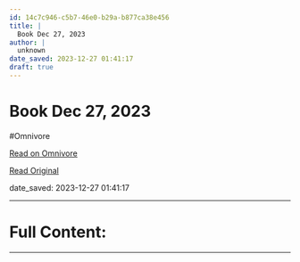 ```yaml
---
id: 14c7c946-c5b7-46e0-b29a-b877ca38e456
title: |
  Book Dec 27, 2023
author: |
  unknown
date_saved: 2023-12-27 01:41:17
draft: true
---
```


# Book Dec 27, 2023
#Omnivore

[Read on Omnivore](https://omnivore.app/me/u-efdcb-138-a-482-11-ee-8337-13-d-6670857-e-0-book-dec-272023-pd-18caa018bfe)

[Read Original](https://omnivore.app/attachments/u/efdcb138-a482-11ee-8337-13d6670857e0/BookDec272023.pdf)

date_saved: 2023-12-27 01:41:17


--- 

# Full Content: 



---

